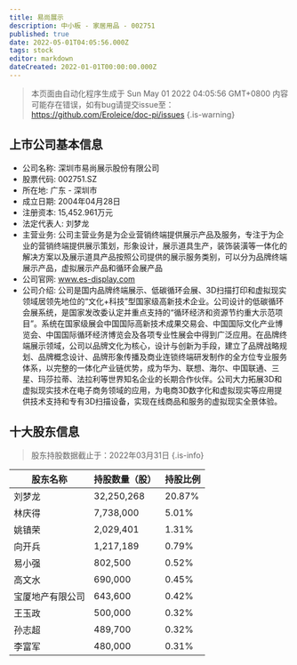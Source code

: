 ```yaml
---
title: 易尚展示
description: 中小板 - 家居用品 - 002751
published: true
date: 2022-05-01T04:05:56.000Z
tags: stock
editor: markdown
dateCreated: 2022-01-01T00:00:00.000Z
---
```


> 本页面由自动化程序生成于 Sun May 01 2022 04:05:56 GMT+0800
> 内容可能存在错误，如有bug请提交issue至：https://github.com/Eroleice/doc-pi/issues
{.is-warning}

## 上市公司基本信息
- 公司名称: 深圳市易尚展示股份有限公司
- 股票代码: 002751.SZ
- 所在地: 广东 - 深圳市
- 成立日期: 2004年04月28日
- 注册资本: 15,452.961万元
- 法定代表人: 刘梦龙
- 主营业务: 公司主营业务是为企业营销终端提供展示产品及服务，专注于为企业的营销终端提供展示策划，形象设计，展示道具生产，装饰装潢等一体化的解决方案以及展示道具产品按照公司提供的展示服务类别，可以分为品牌终端展示产品，虚拟展示产品和循环会展产品
- 公司官网: www.es-display.com
- 公司介绍: 公司是国内品牌终端展示、低碳循环会展、3D扫描打印和虚拟现实领域居领先地位的“文化+科技”型国家级高新技术企业。公司设计的低碳循环会展系统，是国家发改委认定并重点支持的“循环经济和资源节约重大示范项目”。系统在国家级展会中国国际高新技术成果交易会、中国国际文化产业博览会、中国国际循环经济博览会及各项专业性展会中得到广泛应用。在品牌终端展示领域，公司以品牌文化为核心，设计与创新为手段，建立了品牌战略规划、品牌概念设计、品牌形象传播及商业连锁终端研发制作的全方位专业服务体系，以完整的一体化产业链优势，成为华为、联想、海尔、中国联通、三星、玛莎拉蒂、法拉利等世界知名企业的长期合作伙伴。公司大力拓展3D和虚拟现实技术在电子商务领域的应用，为电商3D数字化和虚拟现实等应用提供技术支持和专有3D扫描设备，实现在线商品和服务的虚拟现实全景体验。


## 十大股东信息
> 股东持股数据截止于：2022年03月31日
{.is-info}

| 股东名称 | 持股数量（股） | 持股比例 |
| --- | --- | --- |
| 刘梦龙 | 32,250,268 | 20.87% |
| 林庆得 | 7,738,000 | 5.01% |
| 姚镇荣 | 2,029,401 | 1.31% |
| 向开兵 | 1,217,189 | 0.79% |
| 易小强 | 802,500 | 0.52% |
| 高文水 | 690,000 | 0.45% |
| 宝厦地产有限公司 | 643,600 | 0.42% |
| 王玉政 | 500,000 | 0.32% |
| 孙志超 | 489,700 | 0.32% |
| 李富军 | 480,000 | 0.31% |




